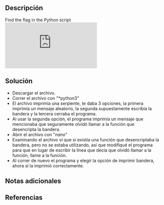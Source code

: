 ## Descripción
Find the flag in the Python script![Download Python script](https://artifacts.picoctf.net/c/36/serpentine.py)
## Solución
- Descargar el archivo.
- Correr el archivo con "*python3"
- El archivo imprimía una serpiente, te daba 3 opciones, la primera imprimía un mensaje aleatorio, la segunda supuestamente escribía la bandera y la tercera  cerraba el programa.
- Al usar la segunda opción, el programa imprimía un mensaje que mencionaba que seguramente olvidó llamar a la función que desencripta la bandera.
- Abrir el archivo con "*nano*"
- Examinando el archivo ví que sí existía una función que desencriptaba la bandera, pero no se estaba utilizando, así que modifiqué el programa para que en lugar de escribir la línea que decía que olvidó llamar a la función, llame a la función.
- Al correr de nuevo el programa y elegir la opción de imprimir bandera, ahora sí la imprimió correctamente.
## Notas adicionales

## Referencias
